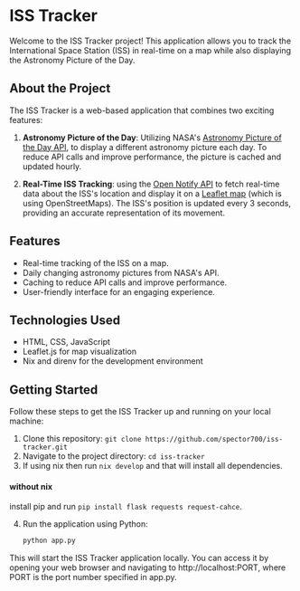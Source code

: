 # ISS Tracker

Welcome to the ISS Tracker project! This application allows you to track the International Space Station (ISS) in real-time on a map while also displaying the Astronomy Picture of the Day.

## About the Project

The ISS Tracker is a web-based application that combines two exciting features:

1. **Astronomy Picture of the Day**: Utilizing NASA's [Astronomy Picture of the Day API](https://api.nasa.gov/), to display a different astronomy picture each day. To reduce API calls and improve performance, the picture is cached and updated hourly.

2. **Real-Time ISS Tracking**: using the [Open Notify API](http://open-notify.org/Open-Notify-API/ISS-Location-Now/) to fetch real-time data about the ISS's location and display it on a [Leaflet map](https://leafletjs.com/) (which is using OpenStreetMaps). The ISS's position is updated every 3 seconds, providing an accurate representation of its movement.

## Features

- Real-time tracking of the ISS on a map.
- Daily changing astronomy pictures from NASA's API.
- Caching to reduce API calls and improve performance.
- User-friendly interface for an engaging experience.

## Technologies Used

- HTML, CSS, JavaScript
- Leaflet.js for map visualization
- Nix and direnv for the development environment

## Getting Started

Follow these steps to get the ISS Tracker up and running on your local machine:

1. Clone this repository: `git clone https://github.com/spector700/iss-tracker.git`
2. Navigate to the project directory: `cd iss-tracker`
3. If using nix then run ```nix develop``` and that will install all dependencies.


#### without nix
install pip and run ```pip install flask requests request-cahce```.

4. Run the application using Python:

   ```bash
   python app.py
   ```
   
This will start the ISS Tracker application locally. You can access it by opening your web browser and navigating to http://localhost:PORT, where PORT is the port number specified in app.py.
